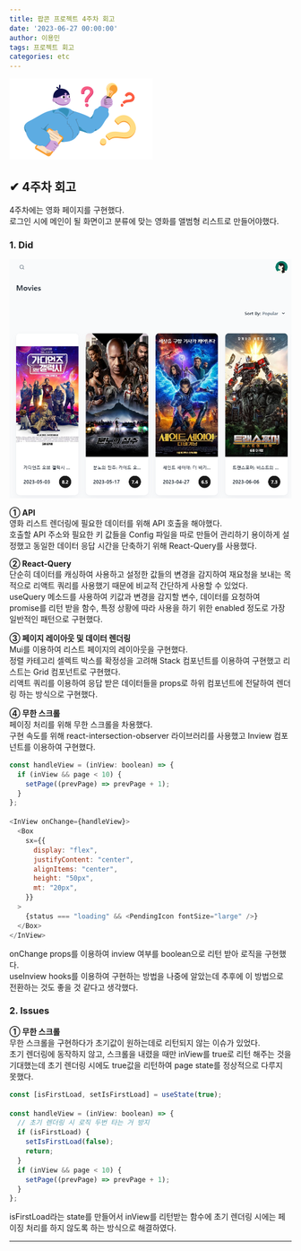 ```yaml
---
title: 팝콘 프로젝트 4주차 회고
date: '2023-06-27 00:00:00'
author: 이용민
tags: 프로젝트 회고
categories: etc
---
```


![insight_boy.png](insight_boy.png)

## ✔ 4주차 회고

4주차에는 영화 페이지를 구현했다.  
로그인 시에 메인이 될 화면이고 분류에 맞는 영화를 앨범형 리스트로 만들어야했다.

### 1. Did

![리스트.png](리스트.png)

**① API**  
영화 리스트 렌더링에 필요한 데이터를 위해 API 호출을 해야했다.  
호출할 API 주소와 필요한 키 값들을 Config 파일을 따로 만들어 관리하기 용이하게 설정했고 동일한 데이터 응답 시간을 단축하기 위해 React-Query를 사용했다.  

**② React-Query**  
단순히 데이터를 캐싱하여 사용하고 설정한 값들의 변경을 감지하여 재요청을 보내는 목적으로 리액트 쿼리를 사용했기 때문에 비교적 간단하게 사용할 수 있었다.  
useQuery 메소드를 사용하여 키값과 변경을 감지할 변수, 데이터를 요청하여 promise를 리턴 받을 함수, 특정 상황에 따라 사용을 하기 위한 enabled 정도로 가장 일반적인 패턴으로 구현했다.  

**③ 페이지 레이아웃 및 데이터 렌더링**  
Mui를 이용하여 리스트 페이지의 레이아웃을 구현했다.  
정렬 카테고리 셀렉트 박스를 확정성을 고려해 Stack 컴포넌트를 이용하여 구현했고 리스트는 Grid 컴포넌트로 구현했다.  
리액트 쿼리를 이용하여 응답 받은 데이터들을 props로 하위 컴포넌트에 전달하여 렌더링 하는 방식으로 구현했다.

**④ 무한 스크롤**  
페이징 처리를 위해 무한 스크롤을 차용했다.  
구현 속도를 위해 react-intersection-observer 라이브러리를 사용했고 Inview 컴포넌트를 이용하여 구현했다.  

```javascript
const handleView = (inView: boolean) => {
  if (inView && page < 10) {
    setPage((prevPage) => prevPage + 1);
  }
};
  
<InView onChange={handleView}>
  <Box
    sx={{
      display: "flex",
      justifyContent: "center",
      alignItems: "center",
      height: "50px",
      mt: "20px",
    }}
  >
    {status === "loading" && <PendingIcon fontSize="large" />}
  </Box>
</InView>
```

onChange props를 이용하여 inview 여부를 boolean으로 리턴 받아 로직을 구현했다.  
useInview hooks를 이용하여 구현하는 방법을 나중에 알았는데 추후에 이 방법으로 전환하는 것도 좋을 것 같다고 생각했다.  

### 2. Issues  

**① 무한 스크롤**  
무한 스크롤을 구현하다가 초기값이 원하는데로 리턴되지 않는 이슈가 있었다.  
초기 렌더링에 동작하지 않고, 스크롤을 내렸을 때만 inView를 true로 리턴 해주는 것을 기대했는데 초기 렌더링 시에도 true값을 리턴하여 page state를 정상적으로 다루지 못했다.  

```javascript
const [isFirstLoad, setIsFirstLoad] = useState(true);

const handleView = (inView: boolean) => {
  // 초기 렌더링 시 로직 두번 타는 거 방지
  if (isFirstLoad) {
    setIsFirstLoad(false);
    return;
  }
  if (inView && page < 10) {
    setPage((prevPage) => prevPage + 1);
  }
};
```

isFirstLoad라는 state를 만들어서 inView를 리턴받는 함수에 초기 렌더링 시에는 페이징 처리를 하지 않도록 하는 방식으로 해결하였다.  

---
